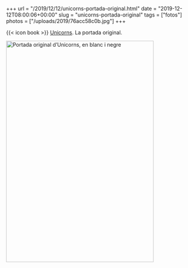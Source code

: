 +++
url = "/2019/12/12/unicorns-portada-original.html"
date = "2019-12-12T08:00:06+00:00"
slug = "unicorns-portada-original"
tags = ["fotos"]
photos = ["/uploads/2019/76acc58c0b.jpg"]
+++

{{< icon book >}} [Unicorns](https://carlesbellver.net/contes/unicorns). La portada original.

<img src="/uploads/2019/76acc58c0b.jpg" width="400" height="600" alt="Portada original d’Unicorns, en blanc i negre" />
